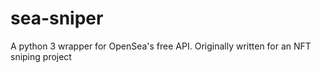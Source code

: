 # sea-sniper
A python 3 wrapper for OpenSea's free API. Originally written for an NFT sniping project 
